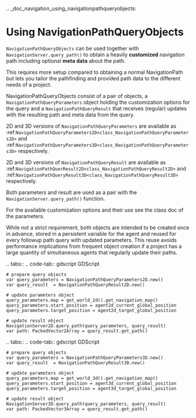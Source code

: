 .. _doc_navigation_using_navigationpathqueryobjects:

Using NavigationPathQueryObjects
================================

``NavigationPathQueryObjects`` can be used together with ``NavigationServer.query_path()``
to obtain a heavily **customized** navigation path including optional **meta data** about the path.

This requires more setup compared to obtaining a normal NavigationPath but lets you tailor
the pathfinding and provided path data to the different needs of a project.

NavigationPathQueryObjects consist of a pair of objects, a ``NavigationPathQueryParameters`` object holding the customization options
for the query and a ``NavigationPathQueryResult`` that receives (regular) updates with the resulting path and meta data from the query.

2D and 3D versions of ``NavigationPathQueryParameters`` are available as
:ref:`NavigationPathQueryParameters2D<class_NavigationPathQueryParameters2D>` and
:ref:`NavigationPathQueryParameters3D<class_NavigationPathQueryParameters3D>` respectively.

2D and 3D versions of ``NavigationPathQueryResult`` are available as
:ref:`NavigationPathQuerResult2D<class_NavigationPathQueryResult2D>` and
:ref:`NavigationPathQueryResult3D<class_NavigationPathQueryResult3D>` respectively.

Both parameters and result are used as a pair with the ``NavigationServer.query_path()`` function.

For the available customization options and their use see the class doc of the parameters.

While not a strict requirement, both objects are intended to be created once in advance, stored in a
persistent variable for the agent and reused for every followup path query with updated parameters.
This reuse avoids performance implications from frequent object creation if a project
has a large quantity of simultaneous agents that regularly update their paths.

.. tabs::
 .. code-tab:: gdscript GDScript

    # prepare query objects
    var query_parameters = NavigationPathQueryParameters2D.new()
    var query_result  = NavigationPathQueryResult2D.new()

    # update parameters object
    query_parameters.map = get_world_2d().get_navigation_map()
    query_parameters.start_position = agent2d_current_global_position
    query_parameters.target_position = agent2d_target_global_position

    # update result object
    NavigationServer2D.query_path(query_parameters, query_result)
    var path: PackedVector2Array = query_result.get_path()

.. tabs::
 .. code-tab:: gdscript GDScript

    # prepare query objects
    var query_parameters = NavigationPathQueryParameters3D.new()
    var query_result  = NavigationPathQueryResult3D.new()

    # update parameters object
    query_parameters.map = get_world_3d().get_navigation_map()
    query_parameters.start_position = agent3d_current_global_position
    query_parameters.target_position = agent3d_target_global_position

    # update result object
    NavigationServer3D.query_path(query_parameters, query_result)
    var path: PackedVector3Array = query_result.get_path()
